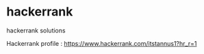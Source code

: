 # hackerrank
hackerrank solutions

Hackerrank profile : https://www.hackerrank.com/itstannus1?hr_r=1
